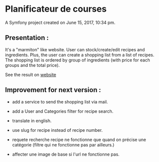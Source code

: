Planificateur de courses
========================

A Symfony project created on June 15, 2017, 10:34 pm.

## Presentation :

It's a "marmiton" like website. User can stock/create/edit recipes and ingredients. Plus, the user can create a shopping list from a list of recipes. The shopping list is ordered by group of ingredients (with price for each groups and the total price).

See the result on [website](https://fromdanut.hd.free.fr/pc)

## Improvement for next version :

- add a service to send the shopping list via mail.
- add a User and Categories filter for recipe search.
- translate in english.
- use slug for recipe instead of recipe number.

- requete recherche recipe ne fonctionne que quand on précise une catégorie (filtre qui ne fonctionne pas par ailleurs.)
- affecter une image de base si l'url ne fonctionne pas.
